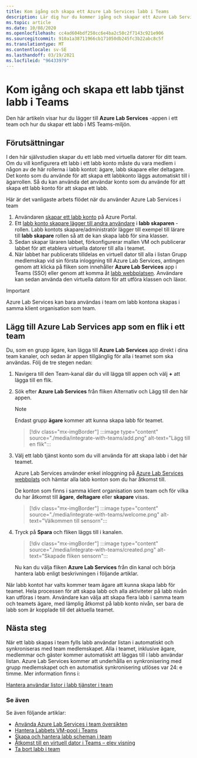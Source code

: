 ```yaml
---
title: Kom igång och skapa ett Azure Lab Services labb i Teams
description: Lär dig hur du kommer igång och skapar ett Azure Lab Services labb i team.
ms.topic: article
ms.date: 10/08/2020
ms.openlocfilehash: cc4ad604bdf250cc6e4ba2c50c2f7143c921e906
ms.sourcegitcommit: 910a1a38711966cb171050db245fc3b22abc8c5f
ms.translationtype: MT
ms.contentlocale: sv-SE
ms.lasthandoff: 03/19/2021
ms.locfileid: "96433979"
---
```

# <a name="get-started-and-create-a-lab-services-lab-within-teams"></a>Kom igång och skapa ett labb tjänst labb i Teams

Den här artikeln visar hur du lägger till **Azure Lab Services** -appen i ett team och hur du skapar ett labb i MS Teams-miljön.

## <a name="prerequisites"></a>Förutsättningar

I den här självstudien skapar du ett labb med virtuella datorer för ditt team. Om du vill konfigurera ett labb i ett labb konto måste du vara medlem i någon av de här rollerna i labb kontot: ägare, labb skapare eller deltagare. Det konto som du använde för att skapa ett labbkonto läggs automatiskt till i ägarrollen. Så du kan använda det användar konto som du använde för att skapa ett labb konto för att skapa ett labb.

Här är det vanligaste arbets flödet när du använder Azure Lab Services i team

1. Användaren [skapar ett labb konto](tutorial-setup-lab-account.md#create-a-lab-account) på Azure Portal.
1. Ett [labb konto skapare lägger till andra användare](tutorial-setup-lab-account.md#add-a-user-to-the-lab-creator-role) i **labb skaparen** -rollen. Labb kontots skapare/administratör lägger till exempel till lärare till **labb skapare** rollen så att de kan skapa labb för sina klasser.
1. Sedan skapar läraren labbet, förkonfigurerar mallen VM och publicerar labbet för att etablera virtuella datorer till alla i teamet.
1. När labbet har publicerats tilldelas en virtuell dator till alla i listan Grupp medlemskap vid sin första inloggning till Azure Lab Services, antingen genom att klicka på fliken som innehåller **Azure Lab Services** app i Teams (SSO) eller genom att komma åt [labb webbplatsen](https://labs.azure.com). Användare kan sedan använda den virtuella datorn för att utföra klassen och läxor.

> [!IMPORTANT]
> Azure Lab Services kan bara användas i team om labb kontona skapas i samma klient organisation som team.

## <a name="add-azure-lab-services-app-as-a-tab-to-a-team"></a>Lägg till Azure Lab Services app som en flik i ett team

Du, som en grupp ägare, kan lägga till **Azure Lab Services** app direkt i dina team kanaler, och sedan är appen tillgänglig för alla i teamet som ska användas. Följ de tre stegen nedan:

1. Navigera till den Team-kanal där du vill lägga till appen och välj **+** att lägga till en flik. 
1. Sök efter **Azure Lab Services** från fliken Alternativ och Lägg till den här appen. 

    > [!NOTE]
    > Endast grupp **ägare** kommer att kunna skapa labb för teamet.

    > [!div class="mx-imgBorder"]
    > :::image type="content" source="./media/integrate-with-teams/add.png" alt-text="Lägg till en flik":::
1. Välj ett labb tjänst konto som du vill använda för att skapa labb i det här teamet. 

    Azure Lab Services använder enkel inloggning på [Azure Lab Services webbplats](https://labs.azure.com) och hämtar alla labb konton som du har åtkomst till. 

    De konton som finns i samma klient organisation som team och för vilka du har åtkomst till **ägare**, **deltagare** eller **skapare** visas. 

    > [!div class="mx-imgBorder"]
    > :::image type="content" source="./media/integrate-with-teams/welcome.png" alt-text="Välkommen till sensorn":::
1. Tryck på **Spara** och fliken läggs till i kanalen.

    > [!div class="mx-imgBorder"]
    > :::image type="content" source="./media/integrate-with-teams/created.png" alt-text="Skapade fliken sensorn":::

    Nu kan du välja fliken **Azure Lab Services** från din kanal och börja hantera labb enligt beskrivningen i följande artiklar.

När labb kontot har valts kommer team ägare att kunna skapa labb för teamet. Hela processen för att skapa labb och alla aktiviteter på labb nivån kan utföras i team. Användare kan välja att skapa flera labb i samma team och teamets ägare, med lämplig åtkomst på labb konto nivån, ser bara de labb som är kopplade till det aktuella teamet.

## <a name="next-steps"></a>Nästa steg

När ett labb skapas i team fylls labb användar listan i automatiskt och synkroniseras med team medlemskapet. Alla i teamet, inklusive ägare, medlemmar och gäster kommer automatiskt att läggas till i labb användar listan. Azure Lab Services kommer att underhålla en synkronisering med grupp medlemskapet och en automatisk synkronisering utlöses var 24: e timme. Mer information finns i:

[Hantera användar listor i labb tjänster i team](how-to-manage-user-lists-within-teams.md)

### <a name="see-also"></a>Se även

Se även följande artiklar:

- [Använda Azure Lab Services i team översikten](lab-services-within-teams-overview.md)
- [Hantera Labbets VM-pool i Teams](how-to-manage-vm-pool-within-teams.md)
- [Skapa och hantera labb scheman i team](how-to-create-schedules-within-teams.md)
- [Åtkomst till en virtuell dator i Teams – elev visning](how-to-access-vm-for-students-within-teams.md)
- [Ta bort labb i team](how-to-delete-lab-within-teams.md)
